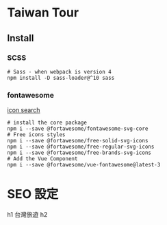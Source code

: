 # Taiwan Tour

## Install

### SCSS

```shell
# Sass - when webpack is version 4
npm install -D sass-loader@^10 sass
```

### fontawesome

[icon search](https://fontawesome.com/search)

```shell
# install the core package
npm i --save @fortawesome/fontawesome-svg-core
# Free icons styles
npm i --save @fortawesome/free-solid-svg-icons
npm i --save @fortawesome/free-regular-svg-icons
npm i --save @fortawesome/free-brands-svg-icons
# Add the Vue Component
npm i --save @fortawesome/vue-fontawesome@latest-3
```

# SEO 設定

h1 台灣旅遊
h2

